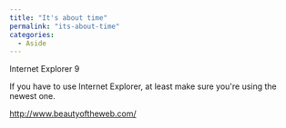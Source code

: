 ```yaml
---
title: "It's about time"
permalink: "its-about-time"
categories:
  - Aside
---
```

Internet Explorer 9

If you have to use Internet Explorer, at least make sure you're using the newest one.

<a href="http://www.beautyoftheweb.com/">http://www.beautyoftheweb.com/</a>